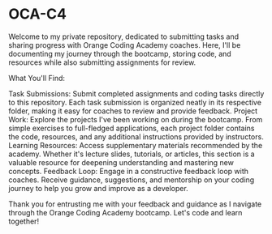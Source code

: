 # OCA-C4
Welcome to my private repository, dedicated to submitting tasks and sharing progress with Orange Coding Academy coaches. Here, I'll be documenting my journey through the bootcamp, storing code, and resources while also submitting assignments for review.

What You'll Find:

Task Submissions: Submit completed assignments and coding tasks directly to this repository. Each task submission is organized neatly in its respective folder, making it easy for coaches to review and provide feedback.
Project Work: Explore the projects I've been working on during the bootcamp. From simple exercises to full-fledged applications, each project folder contains the code, resources, and any additional instructions provided by instructors.
Learning Resources: Access supplementary materials recommended by the academy. Whether it's lecture slides, tutorials, or articles, this section is a valuable resource for deepening understanding and mastering new concepts.
Feedback Loop: Engage in a constructive feedback loop with coaches. Receive guidance, suggestions, and mentorship on your coding journey to help you grow and improve as a developer.

Thank you for entrusting me with your feedback and guidance as I navigate through the Orange Coding Academy bootcamp. Let's code and learn together!
